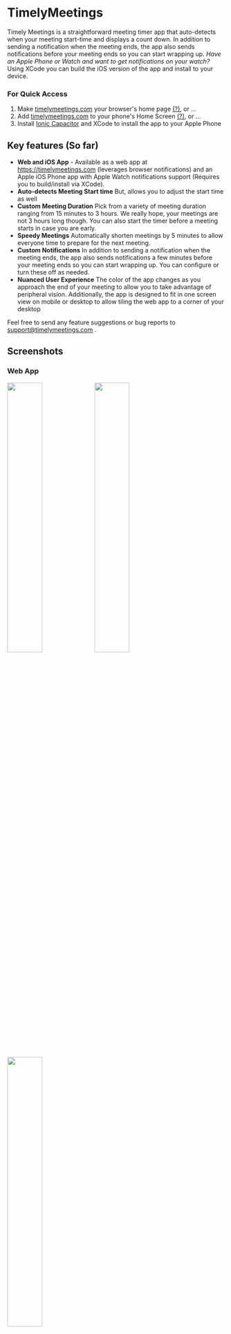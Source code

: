 # TimelyMeetings

Timely Meetings is a straightforward meeting timer app that auto-detects when your meeting start-time and displays a count down. 
In addition to sending a notification when the meeting ends, the app also sends notifications before your meeting ends so you can start wrapping up.
_Have an Apple Phone or Watch and want to get notifications on your watch?_ Using XCode you can build the iOS version of the app and install to your device. 


### For Quick Access 

1. Make [timelymeetings.com](https://timelymeetings.com) your browser's home page [(?)](https://lmgtfy.app/?q=change+browser%27s+default+home+page), or ...
2. Add [timelymeetings.com](https://timelymeetings.com) to your phone's Home Screen [(?)](https://lmgtfy.app/?q=ios+add+a+web+page+to+home+screen), or ...
3. Install [Ionic Capacitor](https://capacitorjs.com/) and XCode to install the app to your Apple Phone

## Key features (So far)

* **Web and iOS App** - Available as a web app at https://timelymeetings.com (leverages browser notifications) and an Apple iOS Phone app with Apple Watch notifications support (Requires you to build/install via XCode).
* **Auto-detects Meeting Start time** But, allows you to adjust the start time as well
* **Custom Meeting Duration** Pick from a variety of meeting duration ranging from 15 minutes to 3 hours. We really hope, your meetings are not 3 hours long though. You can also start the timer before a meeting starts in case you are early.
* **Speedy Meetings** Automatically shorten meetings by 5 minutes to allow everyone time to prepare for the next meeting.
* **Custom Notifications** In addition to sending a notification when the meeting ends, the app also sends notifications a few minutes before your meeting ends so you can start wrapping up. You can configure or turn these off as needed.
* **Nuanced User Experience** The color of the app changes as you approach the end of your meeting to allow you to take advantage of peripheral vision. Additionally, the app is designed to fit in one screen view on mobile or desktop to allow tiling the web app to a corner of your desktop

Feel free to send any feature suggestions or bug reports to support@timelymeetings.com . 


## Screenshots

### Web App

<img src="https://raw.githubusercontent.com/khilnani/timelymeetings.com/master/assets/Screenshots/web/Screen%20Shot%201.png" width="40%" /><img src="https://raw.githubusercontent.com/khilnani/timelymeetings.com/master/assets/Screenshots/web/Screen%20Shot%202.png" width="40%" />
<img src="https://raw.githubusercontent.com/khilnani/timelymeetings.com/master/assets/Screenshots/web/Screen%20Shot%203.png" width="40%" />

### Apple iOS App

<img src="https://raw.githubusercontent.com/khilnani/timelymeetings.com/master/assets/Screenshots/apple%20iphone/Simulator%20Screen%20Shot%20-%20iPhone%2011%20Pro%20Max%20-%201.png" width="40%" /><img src="https://raw.githubusercontent.com/khilnani/timelymeetings.com/master/assets/Screenshots/apple%20iphone/Simulator%20Screen%20Shot%20-%20iPhone%2011%20Pro%20Max%20-%202.png" width="40%" />
<img src="https://raw.githubusercontent.com/khilnani/timelymeetings.com/master/assets/Screenshots/apple%20iphone/Simulator%20Screen%20Shot%20-%20iPhone%2011%20Pro%20Max%20-%203.png" width="40%" /><img src="https://raw.githubusercontent.com/khilnani/timelymeetings.com/master/assets/Screenshots/apple%20watch/Simulator%20Screen%20Shot%20-%20Apple%20Watch%206%2044mm%20-%20iPhone%2011%20Pro%20Max%20-%20Combined.png" width="35%"/>


# Dev Notes

## Overview

The Web App is built using [React](https://reactjs.org). The Mobile Native app uses [Ionic Capacitor](https://capacitorjs.com).

## Links

#### GitHub Pages

- SPA on Github Pages
  - https://github.com/rafgraph/spa-github-pages
  - https://itnext.io/so-you-want-to-host-your-single-age-react-app-on-github-pages-a826ab01e48

#### React

- https://create-react-app.dev/docs/advanced-configuration/
- 
#### Capacitor 

- https://capacitorjs.com/docs/getting-started
- https://capacitorjs.com/docs/web
- https://capacitorjs.com/docs/apis
  - https://capacitorjs.com/docs/apis/app
  - https://capacitorjs.com/docs/apis/splash-screen
  - https://capacitorjs.com/docs/apis/local-notifications
  - https://capacitorjs.com/docs/apis/browser
- https://capacitorjs.com/docs/apis/app#statechangelistener

#### Icons

- https://react-ionicons.netlify.app/
- https://github.com/ionic-team/cordova-res
- iOS
  - https://developer.apple.com/design/human-interface-guidelines/ios/icons-and-images/image-size-and-resolution/
- iPhone
  - https://developer.apple.com/design/human-interface-guidelines/watchos/visual/app-icon/

#### Utilities

- https://appiconmaker.co/Home/Index/e21c03d0-8767-4304-91d1-710f10958353
- https://realfavicongenerator.net/
- https://appicon.co/
- https://soundbible.com/
- https://cssgradient.io/


## Troubleshooting

- cordova-res on Apple Silicon M1 `vips/vips8` error
  - `brew reinstall vips`
- Background tasks with capacitor
  - https://github.com/ionic-team/capacitor/issues/3032
  - Alt - https://github.com/robingenz/capacitor-background-task
- Black splash screen
  - https://github.com/ionic-team/capacitor/issues/3589
- Update XCode Command Line Tools
  - `sudo rm -rf /Library/Developer/CommandLineTools`
  - `sudo xcode-select --install`
